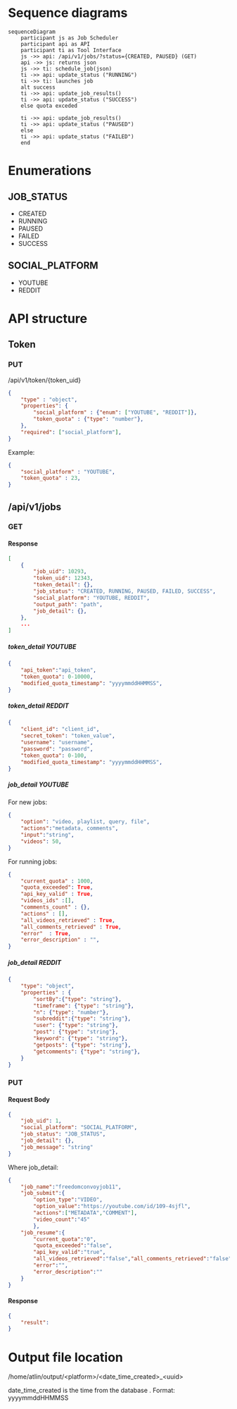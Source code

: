 # Sequence diagrams

```mermaid
sequenceDiagram
    participant js as Job Scheduler
    participant api as API
    participant ti as Tool Interface
    js ->> api: /api/v1/jobs/?status={CREATED, PAUSED} (GET)
    api ->> js: returns json
    js ->> ti: schedule_job(json)
    ti ->> api: update_status ("RUNNING")
    ti ->> ti: launches job
    alt success
    ti ->> api: update_job_results()
    ti ->> api: update_status ("SUCCESS")
    else quota exceded

    ti ->> api: update_job_results()
    ti ->> api: update_status ("PAUSED")
    else
    ti ->> api: update_status ("FAILED")
    end
```

# Enumerations
## JOB_STATUS
- CREATED
- RUNNING
- PAUSED
- FAILED
- SUCCESS

## SOCIAL_PLATFORM
- YOUTUBE
- REDDIT

# API structure


## Token

### PUT
/api/v1/token/{token_uid}


```json
{
    "type" : "object",
    "properties": {
        "social_platform" : {"enum": ["YOUTUBE", "REDDIT"]},
        "token_quota" : {"type": "number"},
    },
    "required": ["social_platform"],
}
```

Example:
```json
{
    "social_platform" : "YOUTUBE",
    "token_quota" : 23,
}
```




## /api/v1/jobs
### GET
#### Response

```json
[
    {
        "job_uid": 10293,
        "token_uid": 12343,
        "token_detail": {},
        "job_status": "CREATED, RUNNING, PAUSED, FAILED, SUCCESS",
        "social_platform": "YOUTUBE, REDDIT",
        "output_path": "path",
        "job_detail": {},
    }, 
    ...
]
```

##### token_detail YOUTUBE
```json
{
    "api_token":"api_token",
    "token_quota": 0-10000,
    "modified_quota_timestamp": "yyyymmddHHMMSS",
}
```

##### token_detail REDDIT
```json
{
    "client_id": "client_id",
    "secret_token": "token_value",
    "username": "username",
    "password": "password",
    "token_quota": 0-100,
    "modified_quota_timestamp": "yyyymmddHHMMSS",
}
```

##### job_detail YOUTUBE
For new jobs:
```json
{
    "option": "video, playlist, query, file",
    "actions":"metadata, comments",
    "input":"string",
    "videos": 50,
}
```

For running jobs:

```json
{
    "current_quota" : 1000, 
    "quota_exceeded": True,
    "api_key_valid" : True,
    "videos_ids" :[],
    "comments_count" : {},
    "actions" : [],
    "all_videos_retrieved" : True,
    "all_comments_retrieved" : True,
    "error"  : True,
    "error_description" : "",
}
```

##### job_detail REDDIT
```json
{
    "type": "object",
    "properties" : {
        "sortBy":{"type": "string"},
        "timeframe": {"type": "string"},
        "n": {"type": "number"},
        "subreddit":{"type": "string"},
        "user": {"type": "string"},
        "post": {"type": "string"},
        "keyword": {"type": "string"},
        "getposts": {"type": "string"},
        "getcomments": {"type": "string"},
    }
}
```

### PUT
#### Request Body
```json
{   
    "job_uid": 1,
    "social_platform": "SOCIAL_PLATFORM",
    "job_status": "JOB_STATUS",
    "job_detail": {},
    "job_message": "string"
}
```
Where job_detail:

```json
{
    "job_name":"freedomconvoyjob11",
    "job_submit":{
        "option_type":"VIDEO",
        "option_value":"https://youtube.com/id/109-4sjfl",
        "actions":["METADATA","COMMENT"],
        "video_count":"45"
        },
    "job_resume":{
        "current_quota":"0",
        "quota_exceeded":"false",
        "api_key_valid":"true",
        "all_videos_retrieved":"false","all_comments_retrieved":"false",
        "error":"",
        "error_description":""
    }
}
````

#### Response
```json
{
    "result": 
}
```




# Output file location

/home/atlin/output/\<platform>/\<date_time_created>_\<uuid>

date_time_created is the time from the database .
Format: yyyymmddHHMMSS
